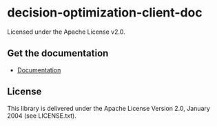 # decision-optimization-client-doc

Licensed under the Apache License v2.0.

## Get the documentation

* [Documentation](https://ibmdecisionoptimization.github.io/decision-optimization-client-doc/)

## License

This library is delivered under the  Apache License Version 2.0, January 2004 (see LICENSE.txt).
